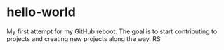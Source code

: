 # hello-world

My first attempt for my GitHub reboot.  The goal is to start contributing to projects and creating new projects along the way.
RS
